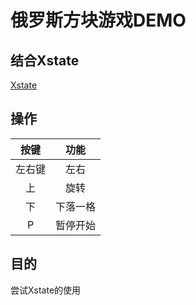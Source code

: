 # 俄罗斯方块游戏DEMO

## 结合Xstate
[Xstate](https://github.com/davidkpiano/xstate)


## 操作
按键|功能
:----:|:----:
左右键|左右
上|旋转
下|下落一格
P|暂停开始

## 目的

尝试Xstate的使用
